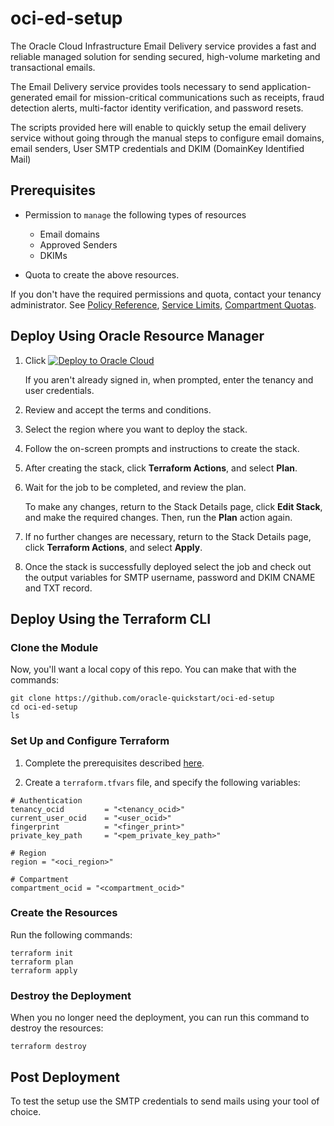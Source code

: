 # oci-ed-setup

The Oracle Cloud Infrastructure Email Delivery service provides a fast and reliable managed solution for sending secured, high-volume marketing and transactional emails.

The Email Delivery service provides tools necessary to send application-generated email for mission-critical communications such as receipts, fraud detection alerts, multi-factor identity verification, and password resets.

The scripts provided here will enable to quickly setup the email delivery service without going through the manual steps to configure email domains, email senders, User SMTP credentials and DKIM (DomainKey Identified Mail)

## Prerequisites

- Permission to `manage` the following types of resources
  - Email domains
  - Approved Senders
  - DKIMs

- Quota to create the above resources.

If you don't have the required permissions and quota, contact your tenancy administrator. See [Policy Reference](https://docs.cloud.oracle.com/en-us/iaas/Content/Identity/Reference/policyreference.htm), [Service Limits](https://docs.cloud.oracle.com/en-us/iaas/Content/General/Concepts/servicelimits.htm), [Compartment Quotas](https://docs.cloud.oracle.com/iaas/Content/General/Concepts/resourcequotas.htm).

## Deploy Using Oracle Resource Manager

1. Click [![Deploy to Oracle Cloud](https://oci-resourcemanager-plugin.plugins.oci.oraclecloud.com/latest/deploy-to-oracle-cloud.svg)](https://cloud.oracle.com/resourcemanager/stacks/create?region=home&zipUrl=https://github.com/oracle-quickstart/oci-ed-setup/releases/latest/download/oci-ed-setup-latest.zip)

    If you aren't already signed in, when prompted, enter the tenancy and user credentials.

2. Review and accept the terms and conditions.

3. Select the region where you want to deploy the stack.

4. Follow the on-screen prompts and instructions to create the stack.

5. After creating the stack, click **Terraform Actions**, and select **Plan**.

6. Wait for the job to be completed, and review the plan.

    To make any changes, return to the Stack Details page, click **Edit Stack**, and make the required changes. Then, run the **Plan** action again.

7. If no further changes are necessary, return to the Stack Details page, click **Terraform Actions**, and select **Apply**.

8. Once the stack is successfully deployed select the job and check out the output variables for SMTP username, password and DKIM CNAME and TXT record.

## Deploy Using the Terraform CLI

### Clone the Module

Now, you'll want a local copy of this repo. You can make that with the commands:

    git clone https://github.com/oracle-quickstart/oci-ed-setup
    cd oci-ed-setup
    ls

### Set Up and Configure Terraform

1. Complete the prerequisites described [here](https://github.com/cloud-partners/oci-prerequisites).

2. Create a `terraform.tfvars` file, and specify the following variables:

```
# Authentication
tenancy_ocid         = "<tenancy_ocid>"
current_user_ocid    = "<user_ocid>"
fingerprint          = "<finger_print>"
private_key_path     = "<pem_private_key_path>"

# Region
region = "<oci_region>"

# Compartment
compartment_ocid = "<compartment_ocid>"
````

### Create the Resources

Run the following commands:

    terraform init
    terraform plan
    terraform apply

### Destroy the Deployment

When you no longer need the deployment, you can run this command to destroy the resources:

    terraform destroy

## Post Deployment

To test the setup use the SMTP credentials to send mails using your tool of choice.
